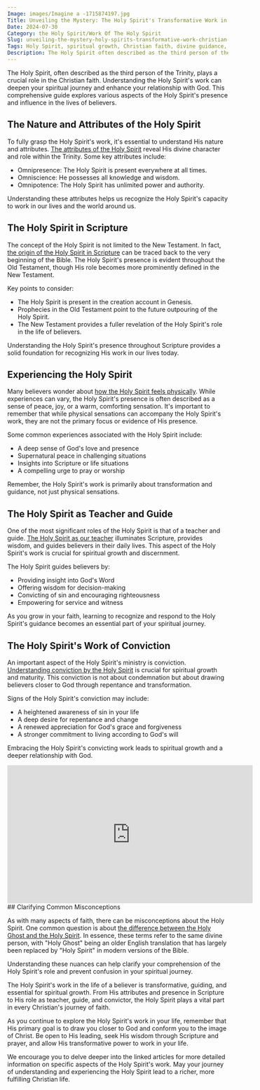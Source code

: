 ```yaml
---
Image: images/Imagine a -1715874197.jpg
Title: Unveiling the Mystery: The Holy Spirit's Transformative Work in Christian Life
Date: 2024-07-30
Category: the Holy Spirit/Work Of The Holy Spirit
Slug: unveiling-the-mystery-holy-spirits-transformative-work-christian-life
Tags: Holy Spirit, spiritual growth, Christian faith, divine guidance, conviction, attributes of God, spiritual experience, biblical understanding, pillar
Description: The Holy Spirit often described as the third person of the Trinity plays a crucial role in the Christian faith Understanding the Holy Spirits work can deepen your spiritual journey and enhance your relationship with God This comprehensive guide explores various aspects of the Holy Spirits presence and influence in
---
```






The Holy Spirit, often described as the third person of the Trinity, plays a crucial role in the Christian faith. Understanding the Holy Spirit's work can deepen your spiritual journey and enhance your relationship with God. This comprehensive guide explores various aspects of the Holy Spirit's presence and influence in the lives of believers.

## The Nature and Attributes of the Holy Spirit

To fully grasp the Holy Spirit's work, it's essential to understand His nature and attributes. [The attributes of the Holy Spirit](/attributes-of-the-holy-spirit-understanding-the-power-and-presence-of-the-spirit-in-christianity) reveal His divine character and role within the Trinity. Some key attributes include:

- Omnipresence: The Holy Spirit is present everywhere at all times.
- Omniscience: He possesses all knowledge and wisdom.
- Omnipotence: The Holy Spirit has unlimited power and authority.

Understanding these attributes helps us recognize the Holy Spirit's capacity to work in our lives and the world around us.

## The Holy Spirit in Scripture

The concept of the Holy Spirit is not limited to the New Testament. In fact, [the origin of the Holy Spirit in Scripture](/the-origin-of-the-holy-spirit-in-scripture-a-comprehensive-guide) can be traced back to the very beginning of the Bible. The Holy Spirit's presence is evident throughout the Old Testament, though His role becomes more prominently defined in the New Testament.

Key points to consider:

- The Holy Spirit is present in the creation account in Genesis.
- Prophecies in the Old Testament point to the future outpouring of the Holy Spirit.
- The New Testament provides a fuller revelation of the Holy Spirit's role in the life of believers.

Understanding the Holy Spirit's presence throughout Scripture provides a solid foundation for recognizing His work in our lives today.

## Experiencing the Holy Spirit

Many believers wonder about [how the Holy Spirit feels physically](/discover-how-the-holy-spirit-feels-physically-a-christian-perspective). While experiences can vary, the Holy Spirit's presence is often described as a sense of peace, joy, or a warm, comforting sensation. It's important to remember that while physical sensations can accompany the Holy Spirit's work, they are not the primary focus or evidence of His presence.

Some common experiences associated with the Holy Spirit include:

- A deep sense of God's love and presence
- Supernatural peace in challenging situations
- Insights into Scripture or life situations
- A compelling urge to pray or worship

Remember, the Holy Spirit's work is primarily about transformation and guidance, not just physical sensations.

## The Holy Spirit as Teacher and Guide

One of the most significant roles of the Holy Spirit is that of a teacher and guide. [The Holy Spirit as our teacher](/the-ultimate-guide-to-the-holy-spirit-your-helper-teacher-and-guide) illuminates Scripture, provides wisdom, and guides believers in their daily lives. This aspect of the Holy Spirit's work is crucial for spiritual growth and discernment.

The Holy Spirit guides believers by:

- Providing insight into God's Word
- Offering wisdom for decision-making
- Convicting of sin and encouraging righteousness
- Empowering for service and witness

As you grow in your faith, learning to recognize and respond to the Holy Spirit's guidance becomes an essential part of your spiritual journey.

## The Holy Spirit's Work of Conviction

An important aspect of the Holy Spirit's ministry is conviction. [Understanding conviction by the Holy Spirit](/unlocking-the-power-of-the-holy-spirit-understanding-conviction-for-christian-growth) is crucial for spiritual growth and maturity. This conviction is not about condemnation but about drawing believers closer to God through repentance and transformation.

Signs of the Holy Spirit's conviction may include:

- A heightened awareness of sin in your life
- A deep desire for repentance and change
- A renewed appreciation for God's grace and forgiveness
- A stronger commitment to living according to God's will

Embracing the Holy Spirit's convicting work leads to spiritual growth and a deeper relationship with God.


<iframe width="560" height="315" src="https://www.youtube.com/embed/oNNZO9i1Gjc" frameborder="0" allow="autoplay; encrypted-media" allowfullscreen></iframe>
## Clarifying Common Misconceptions

As with many aspects of faith, there can be misconceptions about the Holy Spirit. One common question is about [the difference between the Holy Ghost and the Holy Spirit](/understanding-the-difference-between-holy-ghost-and-holy-spirit-a-comprehensive-guide-for-christians). In essence, these terms refer to the same divine person, with "Holy Ghost" being an older English translation that has largely been replaced by "Holy Spirit" in modern versions of the Bible.

Understanding these nuances can help clarify your comprehension of the Holy Spirit's role and prevent confusion in your spiritual journey.



The Holy Spirit's work in the life of a believer is transformative, guiding, and essential for spiritual growth. From His attributes and presence in Scripture to His role as teacher, guide, and convictor, the Holy Spirit plays a vital part in every Christian's journey of faith.

As you continue to explore the Holy Spirit's work in your life, remember that His primary goal is to draw you closer to God and conform you to the image of Christ. Be open to His leading, seek His wisdom through Scripture and prayer, and allow His transformative power to work in your life.

We encourage you to delve deeper into the linked articles for more detailed information on specific aspects of the Holy Spirit's work. May your journey of understanding and experiencing the Holy Spirit lead to a richer, more fulfilling Christian life.